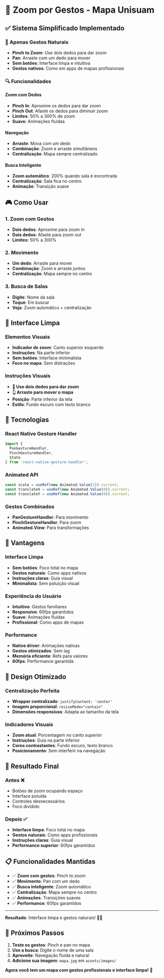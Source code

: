 # 📱 Zoom por Gestos - Mapa Unisuam

## ✅ **Sistema Simplificado Implementado**

### 🎯 **Apenas Gestos Naturais**
- **Pinch to Zoom**: Use dois dedos para dar zoom
- **Pan**: Arraste com um dedo para mover
- **Sem botões**: Interface limpa e intuitiva
- **Gestos nativos**: Como em apps de mapas profissionais

### 🔍 **Funcionalidades**

#### **Zoom com Dedos**
- **Pinch In**: Aproxime os dedos para dar zoom
- **Pinch Out**: Afaste os dedos para diminuir zoom
- **Limites**: 50% a 300% de zoom
- **Suave**: Animações fluidas

#### **Navegação**
- **Arraste**: Mova com um dedo
- **Combinação**: Zoom e arraste simultâneos
- **Centralização**: Mapa sempre centralizado

#### **Busca Inteligente**
- **Zoom automático**: 200% quando sala é encontrada
- **Centralização**: Sala fica no centro
- **Animação**: Transição suave

## 🎮 **Como Usar**

### **1. Zoom com Gestos**
- **Dois dedos**: Aproxime para zoom in
- **Dois dedos**: Afaste para zoom out
- **Limites**: 50% a 300%

### **2. Movimento**
- **Um dedo**: Arraste para mover
- **Combinação**: Zoom e arraste juntos
- **Centralização**: Mapa sempre no centro

### **3. Busca de Salas**
- **Digite**: Nome da sala
- **Toque**: Em buscar
- **Veja**: Zoom automático + centralização

## 🎨 **Interface Limpa**

### **Elementos Visuais**
- **Indicador de zoom**: Canto superior esquerdo
- **Instruções**: Na parte inferior
- **Sem botões**: Interface minimalista
- **Foco no mapa**: Sem distrações

### **Instruções Visuais**
- **📌 Use dois dedos para dar zoom**
- **👆 Arraste para mover o mapa**
- **Posição**: Parte inferior da tela
- **Estilo**: Fundo escuro com texto branco

## 🔧 **Tecnologias**

### **React Native Gesture Handler**
```typescript
import { 
  PanGestureHandler, 
  PinchGestureHandler, 
  State 
} from 'react-native-gesture-handler';
```

### **Animated API**
```typescript
const scale = useRef(new Animated.Value(1)).current;
const translateX = useRef(new Animated.Value(0)).current;
const translateY = useRef(new Animated.Value(0)).current;
```

### **Gestos Combinados**
- **PanGestureHandler**: Para movimento
- **PinchGestureHandler**: Para zoom
- **Animated.View**: Para transformações

## 🚀 **Vantagens**

### **Interface Limpa**
- **Sem botões**: Foco total no mapa
- **Gestos naturais**: Como apps nativos
- **Instruções claras**: Guia visual
- **Minimalista**: Sem poluição visual

### **Experiência do Usuário**
- **Intuitivo**: Gestos familiares
- **Responsivo**: 60fps garantidos
- **Suave**: Animações fluidas
- **Profissional**: Como apps de mapas

### **Performance**
- **Native driver**: Animações nativas
- **Gestos otimizados**: Sem lag
- **Memória eficiente**: Refs para valores
- **60fps**: Performance garantida

## 📱 **Design Otimizado**

### **Centralização Perfeita**
- **Wrapper centralizado**: `justifyContent: 'center'`
- **Imagem proporcional**: `resizeMode="contain"`
- **Dimensões responsivas**: Adapta ao tamanho da tela

### **Indicadores Visuais**
- **Zoom atual**: Porcentagem no canto superior
- **Instruções**: Guia na parte inferior
- **Cores contrastantes**: Fundo escuro, texto branco
- **Posicionamento**: Sem interferir na navegação

## 🎯 **Resultado Final**

### **Antes** ❌
- Botões de zoom ocupando espaço
- Interface poluída
- Controles desnecessários
- Foco dividido

### **Depois** ✅
- **Interface limpa**: Foco total no mapa
- **Gestos naturais**: Como apps profissionais
- **Instruções claras**: Guia visual
- **Performance superior**: 60fps garantidos

## 📋 **Funcionalidades Mantidas**

- ✅ **Zoom com gestos**: Pinch to zoom
- ✅ **Movimento**: Pan com um dedo
- ✅ **Busca inteligente**: Zoom automático
- ✅ **Centralização**: Mapa sempre no centro
- ✅ **Animações**: Transições suaves
- ✅ **Performance**: 60fps garantidos

---

**Resultado**: Interface limpa e gestos naturais! 🎯✨

## 🚀 **Próximos Passos**

1. **Teste os gestos**: Pinch e pan no mapa
2. **Use a busca**: Digite o nome de uma sala
3. **Aproveite**: Navegação fluida e natural
4. **Adicione sua imagem**: `mapa.jpg` em `assets/images/`

**Agora você tem um mapa com gestos profissionais e interface limpa!** 🚀
